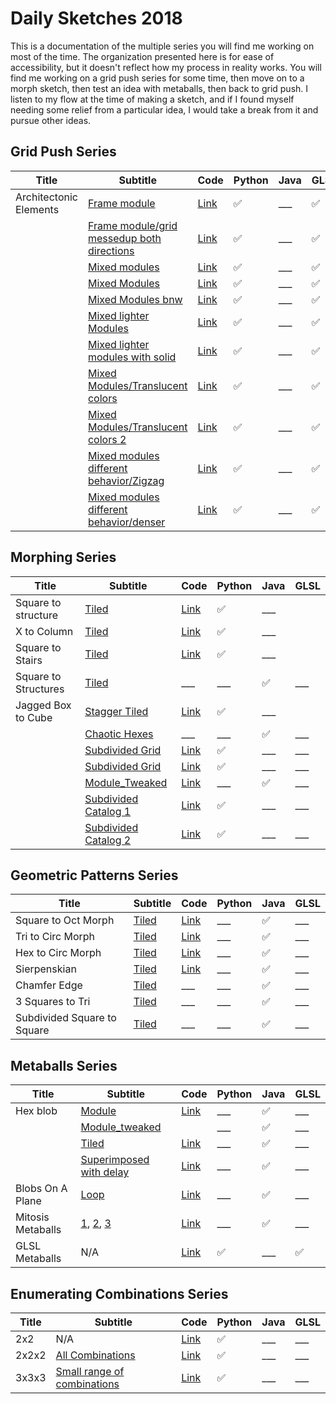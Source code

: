 # Daily Sketches 2018

This is a documentation of the multiple series you will find me working on most of the time. The organization presented here is for ease of accessibility, but it doesn't reflect how my process in reality works. You will find me working on a grid push series for some time, then move on to a morph sketch, then test an idea with metaballs, then back to grid push. I listen to my flow at the time of making a sketch, and if I found myself needing some relief from a particular idea, I would take a break from it and pursue other ideas. 

## Grid Push Series

| Title                  | Subtitle                                                                                                        | Code                                                                                                                                | Python              | Java | GLSL                |
|------------------------|-----------------------------------------------------------------------------------------------------------------|-------------------------------------------------------------------------------------------------------------------------------------|---------------------|------|---------------------|
| Architectonic Elements | [Frame   module](https://www.instagram.com/p/BlbUQS5A9lC/?taken-by=wakemeatthree)                               | [Link](https://github.com/WakeMeAtThree/P5_Playground/tree/master/Daily_Sketches/S_2018_083_ArchitectonicPatterns)                  | :white_check_mark:  |  ___ | :white_check_mark:  |
|                        | [Frame module/grid messedup both   directions](https://www.instagram.com/p/BlbVZm-gvVM/?taken-by=wakemeatthree) | [Link](https://github.com/WakeMeAtThree/P5_Playground/tree/master/Daily_Sketches/S_2018_083_ArchitectonicPatterns)                  | :white_check_mark:  |  ___ | :white_check_mark:  |
|                        | [Mixed   modules](https://www.instagram.com/p/BlgLB7vH1uH/?taken-by=wakemeatthree)                              | [Link](https://github.com/WakeMeAtThree/P5_Playground/tree/master/Daily_Sketches/S_2018_083_ArchitectonicPatterns)                  | :white_check_mark:  |  ___ | :white_check_mark:  |
|                        | [Mixed   Modules](https://www.instagram.com/p/BliwEjLDPrc/?taken-by=wakemeatthree)                              | [Link](https://github.com/WakeMeAtThree/P5_Playground/tree/master/Daily_Sketches/S_2018_083_ArchitectonicPatterns)                  | :white_check_mark:  |  ___ | :white_check_mark:  |
|                        | [Mixed Modules   bnw](https://www.instagram.com/p/BlgLKKXjHFa/?taken-by=wakemeatthree)                          | [Link](https://github.com/WakeMeAtThree/P5_Playground/tree/master/Daily_Sketches/S_2018_083_ArchitectonicPatterns)                  | :white_check_mark:  |  ___ | :white_check_mark:  |
|                        | [Mixed lighter   Modules](https://www.instagram.com/p/Bln2RfPnEnE/?taken-by=wakemeatthree)                      | [Link](https://github.com/WakeMeAtThree/P5_Playground/tree/master/Daily_Sketches/S_2018_086_MoreArchitectonicPatterns)              | :white_check_mark:  |  ___ | :white_check_mark:  |
|                        | [Mixed lighter modules with   solid](https://www.instagram.com/p/Bln7iHGnNbz/?taken-by=wakemeatthree)           | [Link](https://github.com/WakeMeAtThree/P5_Playground/tree/master/Daily_Sketches/S_2018_086_MoreArchitectonicPatterns)              | :white_check_mark:  |  ___ | :white_check_mark:  |
|                        | [Mixed Modules/Translucent   colors](https://www.instagram.com/p/Bl3EiFxlDL3/?taken-by=wakemeatthree)           | [Link](https://github.com/WakeMeAtThree/P5_Playground/tree/master/Daily_Sketches/S_2018_093_TranslucentArchitectonicModules)        | :white_check_mark:  |  ___ | :white_check_mark:  |
|                        | [Mixed Modules/Translucent   colors 2](https://www.instagram.com/p/Bl3E013hp8u/?taken-by=wakemeatthree)         | [Link](https://github.com/WakeMeAtThree/P5_Playground/tree/master/Daily_Sketches/S_2018_093_TranslucentArchitectonicModules)        | :white_check_mark:  |  ___ | :white_check_mark:  |
|                        | [Mixed modules different   behavior/Zigzag](https://www.instagram.com/p/Bl5eKcIDKsK/?taken-by=wakemeatthree)    | [Link](https://github.com/WakeMeAtThree/P5_Playground/tree/master/Daily_Sketches/S_2018_094_ZigZagArchitectonicPatternsSinBehavior) | :white_check_mark:  |  ___ | :white_check_mark:  |
|                        | [Mixed modules different   behavior/denser](https://www.instagram.com/p/Bl5fTZKALrz/?taken-by=wakemeatthree)    | [Link](https://github.com/WakeMeAtThree/P5_Playground/tree/master/Daily_Sketches/S_2018_094_ZigZagArchitectonicPatternsSinBehavior) | :white_check_mark:  |  ___ | :white_check_mark:  |

## Morphing Series
| Title                | Subtitle                                                                                  | Code                                                                                                                  | Python              | Java                | GLSL |
|----------------------|-------------------------------------------------------------------------------------------|-----------------------------------------------------------------------------------------------------------------------|---------------------|---------------------|------|
| Square to structure  | [Tiled](https://www.instagram.com/p/BjaGWNKlS5S/?taken-by=wakemeatthree)                  | [Link](https://github.com/WakeMeAtThree/P5_Playground/tree/master/Daily_Sketches/S_2018_049_Structures)               | :white_check_mark:  |  ___                |      |
| X to Column          | [Tiled](https://www.instagram.com/p/Bjf2ieuFuul/?taken-by=wakemeatthree)                  | [Link](https://github.com/WakeMeAtThree/P5_Playground/tree/master/Daily_Sketches/S_2018_050_Columns)                  | :white_check_mark:  |  ___                |      |
| Square to Stairs     | [Tiled](https://www.instagram.com/p/Bj39WOZldKd/?taken-by=wakemeatthree)                  | [Link](https://github.com/WakeMeAtThree/P5_Playground/tree/master/Daily_Sketches/S_2018_054_stairs)                   | :white_check_mark:  |  ___                |      |
| Square to Structures | [Tiled](https://www.instagram.com/p/BkH6lc0FFR0/?taken-by=wakemeatthree)                  |  ___                                                                                                                  |  ___                | :white_check_mark:  |  ___ |
| Jagged Box to Cube   | [Stagger   Tiled](https://www.instagram.com/p/BjnD5MYleSI/?taken-by=wakemeatthree)        | [Link](https://github.com/WakeMeAtThree/P5_Playground/tree/master/Daily_Sketches/S_2018_051_MultiMorph_3D_pattern)    | :white_check_mark:  |  ___                |      |
|                      | [Chaotic   Hexes](https://www.instagram.com/p/Bkr_EsGAb0U/?taken-by=wakemeatthree)        |  ___                                                                                                                  |  ___                | :white_check_mark:  |  ___ |
|                      | [Subdivided   Grid](https://www.instagram.com/p/BmT6MrQgK4G/?taken-by=wakemeatthree)      | [Link](https://github.com/WakeMeAtThree/P5_Playground/tree/master/Daily_Sketches/S_2018_109_CornerlessModuleSubdGrid) | :white_check_mark:  |  ___                |  ___ |
|                      | [Subdivided   Grid](https://www.instagram.com/p/BmT7JqEAG4M/?taken-by=wakemeatthree)      | [Link](https://github.com/WakeMeAtThree/P5_Playground/tree/master/Daily_Sketches/S_2018_109_CornerlessModuleSubdGrid) | :white_check_mark:  |  ___                |  ___ |
|                      | [Module_Tweaked](https://www.instagram.com/p/Blio196H-05/?taken-by=wakemeatthree)         | [Link](https://github.com/WakeMeAtThree/P5_Playground/tree/master/Daily_Sketches/S_2018_084_CheckersLightShade)       |  ___                | :white_check_mark:  |  ___ |
|                      | [Subdivided Catalog   1](https://www.instagram.com/p/BmWaRxbguK4/?taken-by=wakemeatthree) | [Link](https://github.com/WakeMeAtThree/P5_Playground/tree/master/Daily_Sketches/S_2018_110_CheckersLightShadeSubd)   | :white_check_mark:  |  ___                |  ___ |
|                      | [Subdivided Catalog   2](https://www.instagram.com/p/BmWaRxbguK4/?taken-by=wakemeatthree) | [Link](https://github.com/WakeMeAtThree/P5_Playground/tree/master/Daily_Sketches/S_2018_110_CheckersLightShadeSubd)   | :white_check_mark:  |  ___                |  ___ |

## Geometric Patterns Series

| Title                       | Subtitle                                                                 | Code                                                                                                               | Python | Java                | GLSL |
|-----------------------------|--------------------------------------------------------------------------|--------------------------------------------------------------------------------------------------------------------|--------|---------------------|------|
| Square to Oct Morph         | [Tiled](https://www.instagram.com/p/Bi4Q4FSly4L/?taken-by=wakemeatthree) | [Link](https://github.com/WakeMeAtThree/P5_Playground/tree/master/Daily_Sketches/S_2018_032_Delays)                |  ___   | :white_check_mark:  |  ___ |
| Tri to Circ Morph           | [Tiled](https://www.instagram.com/p/BjIb-uElCWp/?taken-by=wakemeatthree) | [Link](https://github.com/WakeMeAtThree/P5_Playground/tree/master/Daily_Sketches/S_2018_024_TriMorphPatternOffset) |  ___   | :white_check_mark:  |  ___ |
| Hex to Circ Morph           | [Tiled](https://www.instagram.com/p/BjLCTSnFlkc/?taken-by=wakemeatthree) | [Link](https://github.com/WakeMeAtThree/P5_Playground/tree/master/Daily_Sketches/S_2018_044_TriToHexMorph)         |  ___   | :white_check_mark:  |  ___ |
| Sierpenskian                | [Tiled](https://www.instagram.com/p/BjSht88lTwh/?taken-by=wakemeatthree) | [Link](https://github.com/WakeMeAtThree/P5_Playground/tree/master/Daily_Sketches/S_2018_042_SierpenskianModule)    |  ___   | :white_check_mark:  |  ___ |
| Chamfer Edge                | [Tiled](https://www.instagram.com/p/BjUjd3nlGM9/?taken-by=wakemeatthree) |  ___                                                                                                               |  ___   | :white_check_mark:  |  ___ |
| 3 Squares to Tri            | [Tiled](https://www.instagram.com/p/BkaqRGlgMuv/?taken-by=wakemeatthree) |  ___                                                                                                               |  ___   | :white_check_mark:  |  ___ |
| Subdivided Square to Square | [Tiled](https://www.instagram.com/p/BkdnsYbg9vt/?taken-by=wakemeatthree) |  ___                                                                                                               |  ___   | :white_check_mark:  |  ___ |

## Metaballs Series

| Title             | Subtitle                                                                                                                                                                                                          | Code                                                                                                                      | Python              | Java                | GLSL                |
|-------------------|-------------------------------------------------------------------------------------------------------------------------------------------------------------------------------------------------------------------|---------------------------------------------------------------------------------------------------------------------------|---------------------|---------------------|---------------------|
| Hex blob          | [Module](https://www.instagram.com/p/Bk4vz2LgDrH/?taken-by=wakemeatthree)                                                                                                                                         | [Link](https://github.com/WakeMeAtThree/P5_Playground/tree/master/Daily_Sketches/S_2018_063_metaballs2D_module)           |  ___                | :white_check_mark:  |  ___                |
|                   | [Module_tweaked](https://www.instagram.com/p/Bk4w5mmg7Lk/?taken-by=wakemeatthree)                                                                                                                                 |                                                                                                                           |  ___                | :white_check_mark:  |  ___                |
|                   | [Tiled](https://www.instagram.com/p/Bk474eMg7Uq/?taken-by=wakemeatthree)                                                                                                                                          | [Link](https://github.com/WakeMeAtThree/P5_Playground/tree/master/Daily_Sketches/S_2018_064_metaballs2D_pattern)          |  ___                | :white_check_mark:  |  ___                |
|                   | [Superimposed with   delay](https://www.instagram.com/p/BlDnBfcgmJa/?taken-by=wakemeatthree)                                                                                                                      | [Link](https://github.com/WakeMeAtThree/P5_Playground/tree/master/Daily_Sketches/S_2018_067_metaballs2D_module_exclusion) |  ___                | :white_check_mark:  |  ___                |
| Blobs On A Plane  | [Loop](https://www.instagram.com/p/BlOTHvrlZRH/?taken-by=wakemeatthree)                                                                                                                                           | [Link](https://github.com/WakeMeAtThree/P5_Playground/tree/master/Daily_Sketches/S_2018_075_swarmTheCanvas)               |  ___                | :white_check_mark:  |  ___                |
| Mitosis Metaballs | [1](https://www.instagram.com/p/BmGJjB7Fsin/?taken-by=wakemeatthree),   [2](https://www.instagram.com/p/BmGJdWUBfPm/?taken-by=wakemeatthree),   [3](https://twitter.com/WakeMeAtThree/status/1026047610510028801) | [Link](https://github.com/WakeMeAtThree/P5_Playground/tree/master/Daily_Sketches/S_2018_098_MitosisMetaballs)             |  ___                | :white_check_mark:  |  ___                |
| GLSL Metaballs    | N/A                                                                                                                                                                                                               | [Link](https://github.com/WakeMeAtThree/P5_Playground/tree/master/Daily_Sketches/S_2018_099_GLSLMetaballs)                | :white_check_mark:  |  ___                | :white_check_mark:  |

## Enumerating Combinations Series

| Title | Subtitle                                                                                         | Code                                                                                                                    | Python              | Java | GLSL |
|-------|--------------------------------------------------------------------------------------------------|-------------------------------------------------------------------------------------------------------------------------|---------------------|------|------|
| 2x2   | N/A                                                                                              | [Link](https://github.com/WakeMeAtThree/P5_Playground/tree/master/Daily_Sketches/S_2018_113_EveryPossible2DCombination) | :white_check_mark:  |  ___ |  ___ |
| 2x2x2 | [All   Combinations](https://www.instagram.com/p/Bmde1J2ALq9/?taken-by=wakemeatthree)            | [Link](https://github.com/WakeMeAtThree/P5_Playground/tree/master/Daily_Sketches/S_2018_114_EveryPossible3DCombination) | :white_check_mark:  |  ___ |  ___ |
| 3x3x3 | [Small range of   combinations](https://www.instagram.com/p/BmdfD_QgeFZ/?taken-by=wakemeatthree) | [Link](https://github.com/WakeMeAtThree/P5_Playground/tree/master/Daily_Sketches/S_2018_114_EveryPossible3DCombination) | :white_check_mark:  |  ___ |  ___ |


